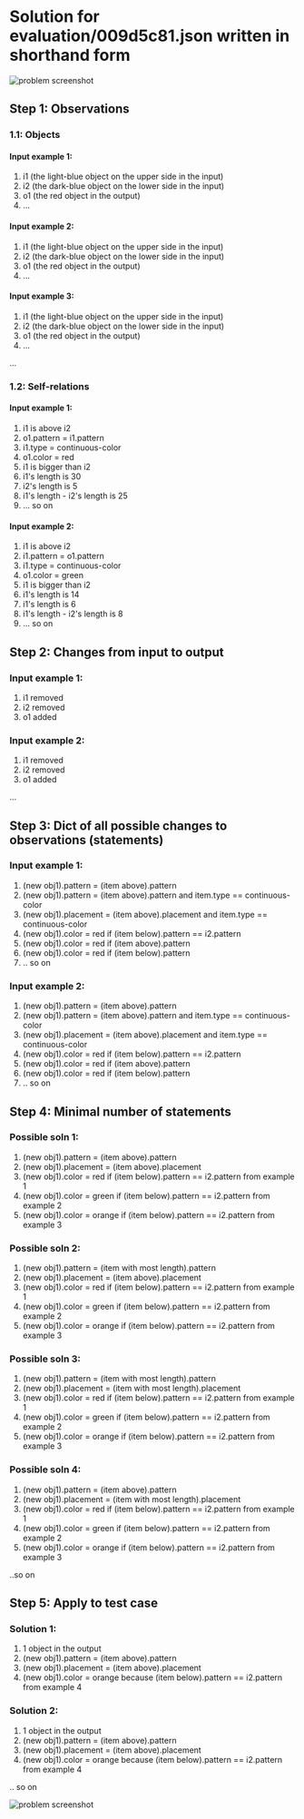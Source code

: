 
# Solution for evaluation/009d5c81.json written in shorthand form

![problem screenshot](../../images/009d5c81-1.png)

## Step 1: Observations
### 1.1: Objects
#### Input example 1:
1. i1 (the light-blue object on the upper side in the input)
1. i2 (the dark-blue object on the lower side in the input)
1. o1 (the red object in the output)
1. ...

#### Input example 2:
1. i1 (the light-blue object on the upper side in the input)
1. i2 (the dark-blue object on the lower side in the input)
1. o1 (the red object in the output)
1. ...

#### Input example 3:
1. i1 (the light-blue object on the upper side in the input)
1. i2 (the dark-blue object on the lower side in the input)
1. o1 (the red object in the output)
1. ...

...

### 1.2: Self-relations
#### Input example 1:
1. i1 is above i2
1. o1.pattern = i1.pattern
1. i1.type = continuous-color
1. o1.color = red
1. i1 is bigger than i2
1. i1's length is 30
1. i2's length is 5
1. i1's length - i2's length is 25
1. ... so on
    
#### Input example 2:
1. i1 is above i2
1. i1.pattern = o1.pattern
1. i1.type = continuous-color
1. o1.color = green
1. i1 is bigger than i2
1. i1's length is 14
1. i1's length is 6
1. i1's length - i2's length is 8
1. ... so on



## Step 2: Changes from input to output
### Input example 1:
1. i1 removed
1. i2 removed
1. o1 added
    
### Input example 2:
1. i1 removed
1. i2 removed
1. o1 added
    
...

##  Step 3: Dict of all possible changes to observations (statements)
### Input example 1:
1. (new obj1).pattern = (item above).pattern
1. (new obj1).pattern = (item above).pattern and item.type == continuous-color
1. (new obj1).placement = (item above).placement and item.type == continuous-color
1. (new obj1).color = red if (item below).pattern == i2.pattern
1. (new obj1).color = red if (item above).pattern
1. (new obj1).color = red if (item below).pattern
1. .. so on

### Input example 2:
1. (new obj1).pattern = (item above).pattern
1. (new obj1).pattern = (item above).pattern and item.type == continuous-color
1. (new obj1).placement = (item above).placement and item.type == continuous-color
1. (new obj1).color = red if (item below).pattern == i2.pattern
1. (new obj1).color = red if (item above).pattern
1. (new obj1).color = red if (item below).pattern
1. .. so on


##  Step 4: Minimal number of statements
### Possible soln 1:
1. (new obj1).pattern = (item above).pattern
1. (new obj1).placement = (item above).placement
1. (new obj1).color = red if (item below).pattern == i2.pattern from example 1
1. (new obj1).color = green if (item below).pattern == i2.pattern from example 2
1. (new obj1).color = orange if (item below).pattern == i2.pattern from example 3

### Possible soln 2:
1. (new obj1).pattern = (item with most length).pattern
1. (new obj1).placement = (item above).placement
1. (new obj1).color = red if (item below).pattern == i2.pattern from example 1
1. (new obj1).color = green if (item below).pattern == i2.pattern from example 2
1. (new obj1).color = orange if (item below).pattern == i2.pattern from example 3
    
### Possible soln 3:
1. (new obj1).pattern = (item with most length).pattern
1. (new obj1).placement = (item with most length).placement
1. (new obj1).color = red if (item below).pattern == i2.pattern from example 1
1. (new obj1).color = green if (item below).pattern == i2.pattern from example 2
1. (new obj1).color = orange if (item below).pattern == i2.pattern from example 3

### Possible soln 4:
1. (new obj1).pattern = (item above).pattern
1. (new obj1).placement = (item with most length).placement
1. (new obj1).color = red if (item below).pattern == i2.pattern from example 1
1. (new obj1).color = green if (item below).pattern == i2.pattern from example 2
1. (new obj1).color = orange if (item below).pattern == i2.pattern from example 3


..so on


## Step 5: Apply to test case
### Solution 1:
1. 1 object in the output
1. (new obj1).pattern = (item above).pattern
1. (new obj1).placement = (item above).placement
1. (new obj1).color = orange because (item below).pattern == i2.pattern from example 4
    
### Solution 2:
1. 1 object in the output
1. (new obj1).pattern = (item above).pattern
1. (new obj1).placement = (item above).placement
1. (new obj1).color = orange because (item below).pattern == i2.pattern from example 4
    

.. so on 

![problem screenshot](../../images/009d5c81-2.png)

